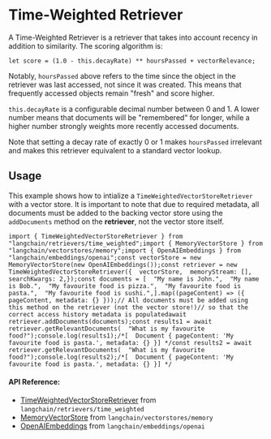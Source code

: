 Time-Weighted Retriever
=======================

A Time-Weighted Retriever is a retriever that takes into account recency in addition to similarity. The scoring algorithm is:

    let score = (1.0 - this.decayRate) ** hoursPassed + vectorRelevance;

Notably, `hoursPassed` above refers to the time since the object in the retriever was last accessed, not since it was created. This means that frequently accessed objects remain "fresh" and score higher.

`this.decayRate` is a configurable decimal number between 0 and 1. A lower number means that documents will be "remembered" for longer, while a higher number strongly weights more recently accessed documents.

Note that setting a decay rate of exactly 0 or 1 makes `hoursPassed` irrelevant and makes this retriever equivalent to a standard vector lookup.

Usage[](#usage "Direct link to Usage")
---------------------------------------

This example shows how to intialize a `TimeWeightedVectorStoreRetriever` with a vector store. It is important to note that due to required metadata, all documents must be added to the backing vector store using the `addDocuments` method on the **retriever**, not the vector store itself.

    import { TimeWeightedVectorStoreRetriever } from "langchain/retrievers/time_weighted";import { MemoryVectorStore } from "langchain/vectorstores/memory";import { OpenAIEmbeddings } from "langchain/embeddings/openai";const vectorStore = new MemoryVectorStore(new OpenAIEmbeddings());const retriever = new TimeWeightedVectorStoreRetriever({  vectorStore,  memoryStream: [],  searchKwargs: 2,});const documents = [  "My name is John.",  "My name is Bob.",  "My favourite food is pizza.",  "My favourite food is pasta.",  "My favourite food is sushi.",].map((pageContent) => ({ pageContent, metadata: {} }));// All documents must be added using this method on the retriever (not the vector store!)// so that the correct access history metadata is populatedawait retriever.addDocuments(documents);const results1 = await retriever.getRelevantDocuments(  "What is my favourite food?");console.log(results1);/*[  Document { pageContent: 'My favourite food is pasta.', metadata: {} }] */const results2 = await retriever.getRelevantDocuments(  "What is my favourite food?");console.log(results2);/*[  Document { pageContent: 'My favourite food is pasta.', metadata: {} }] */

#### API Reference:

*   [TimeWeightedVectorStoreRetriever](/docs/api/retrievers_time_weighted/classes/TimeWeightedVectorStoreRetriever) from `langchain/retrievers/time_weighted`
*   [MemoryVectorStore](/docs/api/vectorstores_memory/classes/MemoryVectorStore) from `langchain/vectorstores/memory`
*   [OpenAIEmbeddings](/docs/api/embeddings_openai/classes/OpenAIEmbeddings) from `langchain/embeddings/openai`